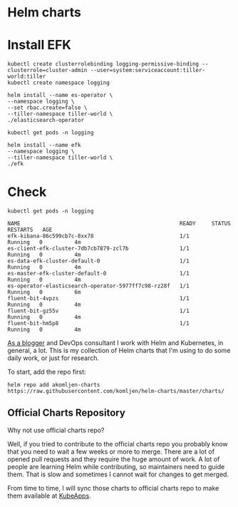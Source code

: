 # Helm charts


# Install EFK

```
kubectl create clusterrolebinding logging-permissive-binding --clusterrole=cluster-admin --user=system:serviceaccount:tiller-world:tiller
kubectl create namespace logging

helm install --name es-operator \ 
--namespace logging \
--set rbac.create=false \
--tiller-namespace tiller-world \
./elasticsearch-operator

kubectl get pods -n logging

helm install --name efk 
--namespace logging \
--tiller-namespace tiller-world \
./efk 
```

# Check

```
kubectl get pods -n logging

NAME                                                  READY     STATUS    RESTARTS   AGE
efk-kibana-86c599cb7c-8xx78                           1/1       Running   0          4m
es-client-efk-cluster-7db7cb7879-zcl7b                1/1       Running   0          4m
es-data-efk-cluster-default-0                         1/1       Running   0          4m
es-master-efk-cluster-default-0                       1/1       Running   0          4m
es-operator-elasticsearch-operator-5977ff7c98-rz28f   1/1       Running   0          6m
fluent-bit-4vpzs                                      1/1       Running   0          4m
fluent-bit-gz55v                                      1/1       Running   0          4m
fluent-bit-hm5p8                                      1/1       Running   0          4m
```

[As a blogger](https://akomljen.com) and DevOps consultant I work with Helm and Kubernetes, in general, a lot.
This is my collection of Helm charts that I'm using to do some daily work, or just for research.

To start, add the repo first:
```
helm repo add akomljen-charts https://raw.githubusercontent.com/komljen/helm-charts/master/charts/
```

## Official Charts Repository

Why not use official charts repo?

Well, if you tried to contribute to the official charts repo you probably know that you need to wait a few weeks or more to merge. There are a lot of opened pull requests and they require the huge amount of work. A lot of people are learning Helm while contributing, so maintainers need to guide them. That is slow and sometimes I cannot wait for changes to get merged.

From time to time, I will sync those charts to official charts repo to make them available at [KubeApps](https://kubeapps.com/).

